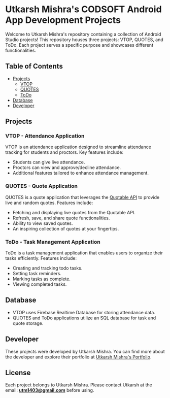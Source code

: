 # Utkarsh Mishra's CODSOFT Android App Development Projects

Welcome to Utkarsh Mishra's repository containing a collection of Android Studio projects! This repository houses three projects: VTOP, QUOTES, and ToDo. Each project serves a specific purpose and showcases different functionalities.

## Table of Contents

- [Projects](#projects)
  - [VTOP](#vtop)
  - [QUOTES](#quotes)
  - [ToDo](#todo)
- [Database](#database)
- [Developer](#developer)

## Projects

### VTOP - Attendance Application

VTOP is an attendance application designed to streamline attendance tracking for students and proctors. Key features include:

- Students can give live attendance.
- Proctors can view and approve/decline attendance.
- Additional features tailored to enhance attendance management.

### QUOTES - Quote Application

QUOTES is a quote application that leverages the [Quotable API](https://api.quotable.io/) to provide live and random quotes. Features include:

- Fetching and displaying live quotes from the Quotable API.
- Refresh, save, and share quote functionalities.
- Ability to view saved quotes.
- An inspiring collection of quotes at your fingertips.

### ToDo - Task Management Application

ToDo is a task management application that enables users to organize their tasks efficiently. Features include:

- Creating and tracking todo tasks.
- Setting task reminders.
- Marking tasks as complete.
- Viewing completed tasks.

## Database

- VTOP uses Firebase Realtime Database for storing attendance data.
- QUOTES and ToDo applications utilize an SQL database for task and quote storage.

## Developer

These projects were developed by Utkarsh Mishra. You can find more about the developer and explore their portfolio at [Utkarsh Mishra's Portfolio](https://utkarsh140503.github.io/Portfolio/).

## License

Each project belongs to Utkarsh Mishra. Please contact Utkarsh at the email: **utm1403@gmail.com** before using.
